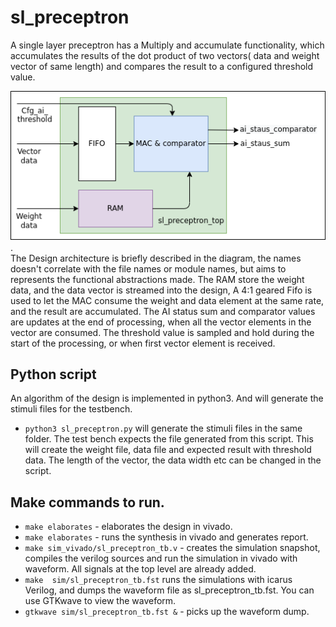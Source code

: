 # sl_preceptron
A single layer preceptron has a Multiply and accumulate functionality, which accumulates the results of the dot product of two vectors( data and weight vector of same length) and compares the result to a configured threshold value.  

![dut_design_top](./document/pic/sl_preceptron_dut.png).  
The Design architecture is briefly described in the diagram, the names doesn't correlate with the file names or module names, but aims to represents the functional abstractions made. The RAM store the weight data, and the data vector is streamed into the design, A 4:1 geared Fifo is used to let the MAC consume the weight and data element at the same rate, and the result are accumulated. The AI status sum and comparator values are updates at the end of processing, when all the vector elements in the vector are consumed. The threshold value is sampled and hold during the start of the processing, or when first vector element is received.  


## Python script
An algorithm of the design is implemented in python3. And will generate the stimuli files for the testbench.
- `python3 sl_preceptron.py` will generate the stimuli files in the same folder. The test bench expects the file generated from this script. This will create the weight file, data file and expected result with threshold data. The length of the vector, the data width etc can be changed in the script.

## Make commands to run.
- `make elaborates` - elaborates the design in vivado.
- `make elaborates` - runs the synthesis in vivado and generates report.
- `make sim_vivado/sl_preceptron_tb.v` - creates the simulation snapshot, compiles the verilog sources and run the simulation in vivado with waveform. 
All signals at the top level are already added.
- `make  sim/sl_preceptron_tb.fst` 
runs the simulations with icarus Verilog, and dumps the waveform file as sl_preceptron_tb.fst.
You can use GTKwave to view the waveform.
- `gtkwave sim/sl_preceptron_tb.fst &` - picks up the waveform dump.
